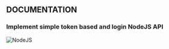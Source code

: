 ## DOCUMENTATION ##

### Implement simple token based and login NodeJS API ###

![NodeJS](https://img.shields.io/badge/NodeJS-100%25-5FA04E?logo=nodedotjs)



